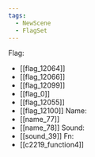 ```yaml
---
tags:
  - NewScene
  - FlagSet
---
```

Flag:
- [[flag_12064]]
- [[flag_12066]]
- [[flag_12099]]
- [[flag_0]]
- [[flag_12055]]
- [[flag_12100]]
Name:
- [[name_77]]
- [[name_78]]
Sound:
- [[sound_39]]
Fn:
- [[c2219_function4]]
